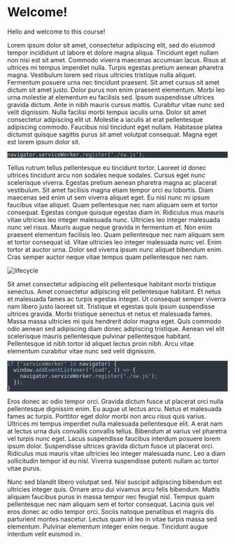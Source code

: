 <h1>Welcome!</h1>
<p>Hello and welcome to this course!</p>
<p>Lorem ipsum dolor sit amet, consectetur adipiscing elit, sed do eiusmod tempor incididunt ut labore et dolore magna aliqua. Tincidunt eget nullam non nisi est sit amet. Commodo viverra maecenas accumsan lacus. Risus at ultrices mi tempus imperdiet nulla. Turpis egestas pretium aenean pharetra magna. Vestibulum lorem sed risus ultricies tristique nulla aliquet. Fermentum posuere urna nec tincidunt praesent. Sit amet cursus sit amet dictum sit amet justo. Dolor purus non enim praesent elementum. Morbi leo urna molestie at elementum eu facilisis sed. Ipsum suspendisse ultrices gravida dictum. Ante in nibh mauris cursus mattis. Curabitur vitae nunc sed velit dignissim. Nulla facilisi morbi tempus iaculis urna. Dolor sit amet consectetur adipiscing elit ut. Molestie a iaculis at erat pellentesque adipiscing commodo. Faucibus nisl tincidunt eget nullam. Habitasse platea dictumst quisque sagittis purus sit amet volutpat consequat. Magna eget est lorem ipsum dolor sit.</p>
<pre class="shiki" style="background-color: #2e3440ff"><code><span class="line"><span style="color: #D8DEE9">navigator</span><span style="color: #ECEFF4">.</span><span style="color: #D8DEE9">serviceWorker</span><span style="color: #ECEFF4">.</span><span style="color: #88C0D0">register</span><span style="color: #D8DEE9FF">(</span><span style="color: #ECEFF4">&#39;</span><span style="color: #A3BE8C">./sw.js</span><span style="color: #ECEFF4">&#39;</span><span style="color: #D8DEE9FF">)</span><span style="color: #81A1C1">;</span></span>
<span class="line"></span></code></pre>
<p>Tellus rutrum tellus pellentesque eu tincidunt tortor. Laoreet id donec ultrices tincidunt arcu non sodales neque sodales. Cursus eget nunc scelerisque viverra. Egestas pretium aenean pharetra magna ac placerat vestibulum. Sit amet facilisis magna etiam tempor orci eu lobortis. Diam maecenas sed enim ut sem viverra aliquet eget. Eu nisl nunc mi ipsum faucibus vitae aliquet. Quam pellentesque nec nam aliquam sem et tortor consequat. Egestas congue quisque egestas diam in. Ridiculus mus mauris vitae ultricies leo integer malesuada nunc. Ultricies leo integer malesuada nunc vel risus. Mauris augue neque gravida in fermentum et. Non enim praesent elementum facilisis leo. Quam pellentesque nec nam aliquam sem et tortor consequat id. Vitae ultricies leo integer malesuada nunc vel. Enim tortor at auctor urna. Dolor sed viverra ipsum nunc aliquet bibendum enim. Cras semper auctor neque vitae tempus quam pellentesque nec nam.</p>
<p><img src="./lifecycle2.png" alt="lifecycle"></p>
<p>Sit amet consectetur adipiscing elit pellentesque habitant morbi tristique senectus. Amet consectetur adipiscing elit pellentesque habitant. Et netus et malesuada fames ac turpis egestas integer. Ut consequat semper viverra nam libero justo laoreet sit. Tristique et egestas quis ipsum suspendisse ultrices gravida. Morbi tristique senectus et netus et malesuada fames. Massa massa ultricies mi quis hendrerit dolor magna eget. Quis commodo odio aenean sed adipiscing diam donec adipiscing tristique. Aenean vel elit scelerisque mauris pellentesque pulvinar pellentesque habitant. Pellentesque id nibh tortor id aliquet lectus proin nibh. Arcu vitae elementum curabitur vitae nunc sed velit dignissim.</p>
<pre class="shiki" style="background-color: #2e3440ff"><code><span class="line"><span style="color: #81A1C1">if</span><span style="color: #D8DEE9FF"> (</span><span style="color: #ECEFF4">&#39;</span><span style="color: #A3BE8C">serviceWorker</span><span style="color: #ECEFF4">&#39;</span><span style="color: #D8DEE9FF"> </span><span style="color: #81A1C1">in</span><span style="color: #D8DEE9FF"> </span><span style="color: #D8DEE9">navigator</span><span style="color: #D8DEE9FF">) </span><span style="color: #ECEFF4">{</span></span>
<span class="line"><span style="color: #D8DEE9FF">  </span><span style="color: #D8DEE9">window</span><span style="color: #ECEFF4">.</span><span style="color: #88C0D0">addEventListener</span><span style="color: #D8DEE9FF">(</span><span style="color: #ECEFF4">&#39;</span><span style="color: #A3BE8C">load</span><span style="color: #ECEFF4">&#39;</span><span style="color: #ECEFF4">,</span><span style="color: #D8DEE9FF"> </span><span style="color: #ECEFF4">()</span><span style="color: #D8DEE9FF"> </span><span style="color: #81A1C1">=&gt;</span><span style="color: #D8DEE9FF"> </span><span style="color: #ECEFF4">{</span></span>
<span class="line"><span style="color: #D8DEE9FF">    </span><span style="color: #D8DEE9">navigator</span><span style="color: #ECEFF4">.</span><span style="color: #D8DEE9">serviceWorker</span><span style="color: #ECEFF4">.</span><span style="color: #88C0D0">register</span><span style="color: #D8DEE9FF">(</span><span style="color: #ECEFF4">&#39;</span><span style="color: #A3BE8C">./sw.js</span><span style="color: #ECEFF4">&#39;</span><span style="color: #D8DEE9FF">)</span><span style="color: #81A1C1">;</span></span>
<span class="line"><span style="color: #D8DEE9FF">  </span><span style="color: #ECEFF4">}</span><span style="color: #D8DEE9FF">)</span><span style="color: #81A1C1">;</span></span>
<span class="line"><span style="color: #ECEFF4">}</span></span>
<span class="line"></span></code></pre>
<p>Eros donec ac odio tempor orci. Gravida dictum fusce ut placerat orci nulla pellentesque dignissim enim. Eu augue ut lectus arcu. Netus et malesuada fames ac turpis. Porttitor eget dolor morbi non arcu risus quis varius. Ultrices mi tempus imperdiet nulla malesuada pellentesque elit. A erat nam at lectus urna duis convallis convallis tellus. Bibendum at varius vel pharetra vel turpis nunc eget. Lacus suspendisse faucibus interdum posuere lorem ipsum dolor. Suspendisse ultrices gravida dictum fusce ut placerat orci. Ridiculus mus mauris vitae ultricies leo integer malesuada nunc. Leo a diam sollicitudin tempor id eu nisl. Viverra suspendisse potenti nullam ac tortor vitae purus.</p>
<p>Nunc sed blandit libero volutpat sed. Nisl suscipit adipiscing bibendum est ultricies integer quis. Ornare arcu dui vivamus arcu felis bibendum. Mattis aliquam faucibus purus in massa tempor nec feugiat nisl. Tempus quam pellentesque nec nam aliquam sem et tortor consequat. Lacinia quis vel eros donec ac odio tempor orci. Sociis natoque penatibus et magnis dis parturient montes nascetur. Lectus quam id leo in vitae turpis massa sed elementum. Pulvinar elementum integer enim neque. Tincidunt augue interdum velit euismod in.</p>
